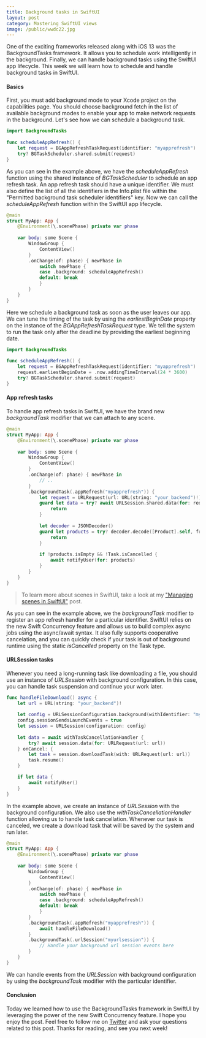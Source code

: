 ```yaml
---
title: Background tasks in SwiftUI
layout: post
category: Mastering SwiftUI views
image: /public/wwdc22.jpg
---
```

One of the exciting frameworks released along with iOS 13 was the BackgroundTasks framework. It allows you to schedule work intelligently in the background. Finally, we can handle background tasks using the SwiftUI app lifecycle. This week we will learn how to schedule and handle background tasks in SwiftUI.

#### Basics
First, you must add background mode to your Xcode project on the capabilities page. You should choose background fetch in the list of available background modes to enable your app to make network requests in the background. Let's see how we can schedule a background task.

```swift
import BackgroundTasks
    
func scheduleAppRefresh() {
    let request = BGAppRefreshTaskRequest(identifier: "myapprefresh")
    try? BGTaskScheduler.shared.submit(request)
}
```

As you can see in the example above, we have the *scheduleAppRefresh* function using the shared instance of *BGTaskScheduler* to schedule an app refresh task. An app refresh task should have a unique identifier. We must also define the list of all the identifiers in the Info.plist file within the "Permitted background task scheduler identifiers" key. Now we can call the *scheduleAppRefresh* function within the SwiftUI app lifecycle.

```swift
@main
struct MyApp: App {
    @Environment(\.scenePhase) private var phase
    
    var body: some Scene {
        WindowGroup {
            ContentView()
        }
        .onChange(of: phase) { newPhase in
            switch newPhase {
            case .background: scheduleAppRefresh()
            default: break
            }
        }
    }
}    
```

Here we schedule a background task as soon as the user leaves our app. We can tune the timing of the task by using the *earliestBeginDate* property on the instance of the *BGAppRefreshTaskRequest* type. We tell the system to run the task only after the deadline by providing the earliest beginning date.

```swift
import BackgroundTasks
    
func scheduleAppRefresh() {
    let request = BGAppRefreshTaskRequest(identifier: "myapprefresh")
    request.earliestBeginDate = .now.addingTimeInterval(24 * 3600)
    try? BGTaskScheduler.shared.submit(request)
}
```

#### App refresh tasks
To handle app refresh tasks in SwiftUI, we have the brand new *backgroundTask* modifier that we can attach to any scene.

```swift
@main
struct MyApp: App {
    @Environment(\.scenePhase) private var phase
    
    var body: some Scene {
        WindowGroup {
            ContentView()
        }
        .onChange(of: phase) { newPhase in
            // ..
        }
        .backgroundTask(.appRefresh("myapprefresh")) {
            let request = URLRequest(url: URL(string: "your_backend")!)
            guard let data = try? await URLSession.shared.data(for: request).0 else {
                return
            }
            
            let decoder = JSONDecoder()
            guard let products = try? decoder.decode([Product].self, from: data) else {
                return
            }
         
            if !products.isEmpty && !Task.isCancelled {
                await notifyUser(for: products)
            }
        }
    }
}    
```

> To learn more about scenes in SwiftUI, take a look at my ["Managing scenes in SwiftUI"](https://swiftwithmajid.com/2020/08/26/managing-scenes-in-swiftui/) post. 

As you can see in the example above, we the *backgroundTask* modifier to register an app refresh handler for a particular identifier. SwiftUI relies on the new Swift Concurrency feature and allows us to build complex async jobs using the async/await syntax. It also fully supports cooperative cancelation, and you can quickly check if your task is out of background runtime using the static *isCancelled* property on the Task type.

#### URLSession tasks
Whenever you need a long-running task like downloading a file, you should use an instance of *URLSession* with background configuration. In this case, you can handle task suspension and continue your work later.

```swift
func handleFileDownload() async {
    let url = URL(string: "your_backend")!
    
    let config = URLSessionConfiguration.background(withIdentifier: "myurlsession")
    config.sessionSendsLaunchEvents = true
    let session = URLSession(configuration: config)
    
    let data = await withTaskCancellationHandler {
        try? await session.data(for: URLRequest(url: url))
    } onCancel: {
        let task = session.downloadTask(with: URLRequest(url: url))
        task.resume()
    }

    if let data {
        await notifyUser()
    }
}
```

In the example above, we create an instance of *URLSession* with the background configuration. We also use the *withTaskCancellationHandler* function allowing us to handle task cancellation. Whenever our task is canceled, we create a download task that will be saved by the system and run later.

```swift
@main
struct MyApp: App {
    @Environment(\.scenePhase) private var phase
    
    var body: some Scene {
        WindowGroup {
            ContentView()
        }
        .onChange(of: phase) { newPhase in
            switch newPhase {
            case .background: scheduleAppRefresh()
            default: break
            }
        }
        .backgroundTask(.appRefresh("myapprefresh")) {
            await handleFileDownload()
        }
        .backgroundTask(.urlSession("myurlsession")) {
            // Handle your background url session events here
        }
    }
}
```

We can handle events from the *URLSession* with background configuration by using the *backgroundTask* modifier with the particular identifier.

#### Conclusion
Today we learned how to use the BackgroundTasks framework in SwiftUI by leveraging the power of the new Swift Concurrency feature. I hope you enjoy the post. Feel free to follow me on [Twitter](https://twitter.com/mecid) and ask your questions related to this post. Thanks for reading, and see you next week!
